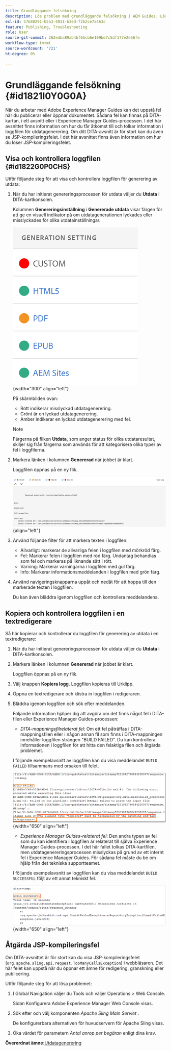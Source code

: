 ```yaml
---
title: Grundläggande felsökning
description: Lös problem med grundläggande felsökning i AEM Guides. Lär dig att visa, kopiera och kontrollera loggfilen i en textredigerare och åtgärda JSP-kompileringsfel.
exl-id: 57b88291-b5a3-4931-b3ed-f2b2ce7a463c
feature: Publishing, Troubleshooting
role: User
source-git-commit: 262edba89ab4bf65cb6e109bd7c5df177e2e56fe
workflow-type: tm+mt
source-wordcount: '721'
ht-degree: 0%

---
```


# Grundläggande felsökning {#id1821I0Y0G0A}

När du arbetar med Adobe Experience Manager Guides kan det uppstå fel när du publicerar eller öppnar dokumentet. Sådana fel kan finnas på DITA-kartan, i ett avsnitt eller i Experience Manager Guides-processen. I det här avsnittet finns information om hur du får åtkomst till och tolkar information i loggfilen för utdatagenerering. Om ditt DITA-avsnitt är för stort kan du även se JSP-kompileringsfelet. I det här avsnittet finns även information om hur du löser JSP-kompileringsfelet.

## Visa och kontrollera loggfilen {#id1822G0P0CHS}

Utför följande steg för att visa och kontrollera loggfilen för generering av utdata:

1. När du har initierat genereringsprocessen för utdata väljer du **Utdata** i DITA-kartkonsolen.

   Kolumnen **Genereringsinställning** i **Genererade utdata** visar färgen för att ge en visuell indikator på om utdatagenerationen lyckades eller misslyckades för olika utdatainställningar.

   ![](images/output-general-settings-new.png){width="300" align="left"}

   På skärmbilden ovan:

   - Rött indikerar misslyckad utdatagenerering.
   - Grönt är en lyckad utdatagenerering.
   - Amber indikerar en lyckad utdatagenerering med fel.

   >[!NOTE]
   >
   > Färgerna på fliken **Utdata**, som anger status för olika utdataresultat, skiljer sig från färgerna som används för att kategorisera olika typer av fel i loggfilerna.

1. Markera länken i kolumnen **Genererad** när jobbet är klart.

   Loggfilen öppnas på en ny flik.

   ![](images/log-file-new.png){align="left"}

1. Använd följande filter för att markera texten i loggfilen:
   - Allvarligt: markerar de allvarliga felen i loggfilen med mörkröd färg.
   - Fel: Markerar felen i loggfilen med röd färg. Undantag behandlas som fel och markeras på liknande sätt i rött.
   - Varning: Markerar varningarna i loggfilen med gul färg.
   - Info: Markerar informationsmeddelanden i loggfilen med grön färg.

1. Använd navigeringsknapparna uppåt och nedåt för att hoppa till den markerade texten i loggfilen.

   Du kan även bläddra igenom loggfilen och kontrollera meddelandena.


## Kopiera och kontrollera loggfilen i en textredigerare

Så här kopierar och kontrollerar du loggfilen för generering av utdata i en textredigerare:

1. När du har initierat genereringsprocessen för utdata väljer du **Utdata** i DITA-kartkonsolen.

1. Markera länken i kolumnen **Genererad** när jobbet är klart.

   Loggfilen öppnas på en ny flik.

1. Välj knappen **Kopiera logg**. Loggfilen kopieras till Urklipp.
1. Öppna en textredigerare och klistra in loggfilen i redigeraren.

1. Bläddra igenom loggfilen och sök efter meddelanden.

   Följande information hjälper dig att avgöra om det finns något fel i DITA-filen eller Experience Manager Guides-processen:

   - *DITA-mappningsfilrelaterat fel*: Om ett fel påträffas i DITA-mappningsfilen eller i någon annan fil som finns i DITA-mappningen innehåller loggfilen strängen &quot;BUILD FAILED&quot;. Du kan kontrollera informationen i loggfilen för att hitta den felaktiga filen och åtgärda problemet.

   I följande exempelavsnitt av loggfilen kan du visa meddelandet `BUILD FAILED` tillsammans med orsaken till felet.

   ![](images/dita-error-in-log-file.png){width="650" align="left"}

   - *Experience Manager Guides-relaterat fel*: Den andra typen av fel som du kan identifiera i loggfilen är relaterat till själva Experience Manager Guides-processen. I det här fallet tolkas DITA-kartfilen, men utdatagenereringsprocessen misslyckas på grund av ett internt fel i Experience Manager Guides. För sådana fel måste du be om hjälp från det tekniska supportteamet.

   I följande exempelavsnitt av loggfilen kan du visa meddelandet `BUILD SUCCESSFUL` följt av ett annat tekniskt fel.

   ![](images/process-error-in-log-file.png){width="650" align="left"}


## Åtgärda JSP-kompileringsfel

Om DITA-avsnittet är för stort kan du visa JSP-kompileringsfelet \(`org.apache.sling.api.request.TooManyCallsException`\) i webbläsaren. Det här felet kan uppstå när du öppnar ett ämne för redigering, granskning eller publicering.

Utför följande steg för att lösa problemet:

1. I Global Navigation väljer du Tools och väljer Operations \> Web Console.

   Sidan Konfigurera Adobe Experience Manager Web Console visas.

1. Sök efter och välj komponenten *Apache Sling Main Servlet* .

   De konfigurerbara alternativen för huvudservern för Apache Sling visas.

1. Öka värdet för parametern *Antal anrop per begäran* enligt dina krav.


**Överordnat ämne:**&#x200B;[ Utdatagenerering](generate-output.md)
